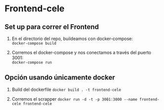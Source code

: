 # Frontend-cele

## Set up para correr el Frontend

1. En el directorio del repo, buildeamos con docker-compose:  
```docker-compose build```

2. Corremos el docker-compose y nos conectamos a través del puerto 3001:  
```docker-compose run```

## Opción usando únicamente docker
1. Build del dockerfile
```docker build . -t frontend-cele```

2. Corremos el scrapper
```docker run -d -t -p 3001:3000 --name frontend-cele frontend-cele```
